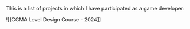 This is a list of projects in which I have participated as a game developer:

![[CGMA Level Design Course - 2024]]
